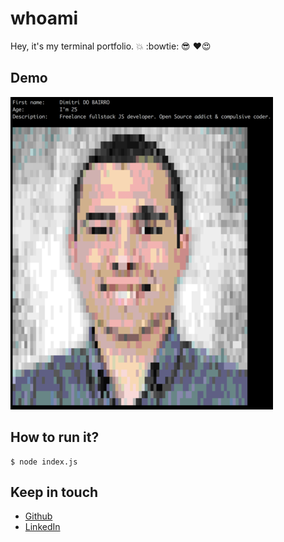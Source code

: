 # whoami

Hey, it's my terminal portfolio. 💥 :bowtie: 😎 ❤️😍

## Demo

<!-- ![Example](https://github.com/rimiti/whoami/blob/master/demo/me.png) -->
<img src="https://github.com/rimiti/whoami/blob/master/demo/me.png" height="500">

## How to run it?

```
$ node index.js
```

## Keep in touch

- [Github](https://github.com/rimiti)
- [LinkedIn](https://www.linkedin.com/in/dobairro/)
